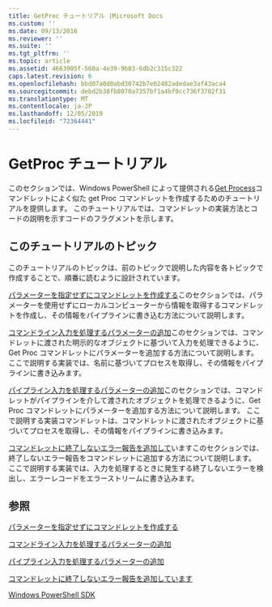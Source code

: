 ```yaml
---
title: GetProc チュートリアル |Microsoft Docs
ms.custom: ''
ms.date: 09/13/2016
ms.reviewer: ''
ms.suite: ''
ms.tgt_pltfrm: ''
ms.topic: article
ms.assetid: 4663905f-560a-4e39-9b03-6db2c315c322
caps.latest.revision: 6
ms.openlocfilehash: bbd07a0d0abd30742b7e02482adedae3af43aca4
ms.sourcegitcommit: debd2b38fb8070a7357bf1a4bf9cc736f3702f31
ms.translationtype: MT
ms.contentlocale: ja-JP
ms.lasthandoff: 12/05/2019
ms.locfileid: "72364441"
---
```

# <a name="getproc-tutorial"></a>GetProc チュートリアル

このセクションでは、Windows PowerShell によって提供される[Get Process](/powershell/module/Microsoft.PowerShell.Management/Get-Process)コマンドレットによく似た get Proc コマンドレットを作成するためのチュートリアルを提供します。 このチュートリアルでは、コマンドレットの実装方法とコードの説明を示すコードのフラグメントを示します。

## <a name="topics-in-this-tutorial"></a>このチュートリアルのトピック

このチュートリアルのトピックは、前のトピックで説明した内容を各トピックで作成することで、順番に読むように設計されています。

[パラメーターを指定せずにコマンドレットを作成する](./creating-a-cmdlet-without-parameters.md)このセクションでは、パラメーターを使用せずにローカルコンピューターから情報を取得するコマンドレットを作成し、その情報をパイプラインに書き込む方法について説明します。

[コマンドライン入力を処理するパラメーターの追加](./adding-parameters-that-process-command-line-input.md)このセクションでは、コマンドレットに渡された明示的なオブジェクトに基づいて入力を処理できるように、Get Proc コマンドレットにパラメーターを追加する方法について説明します。 ここで説明する実装では、名前に基づいてプロセスを取得し、その情報をパイプラインに書き込みます。

[パイプライン入力を処理するパラメーターの追加](./adding-parameters-that-process-pipeline-input.md)このセクションでは、コマンドレットがパイプラインを介して渡されたオブジェクトを処理できるように、Get Proc コマンドレットにパラメーターを追加する方法について説明します。 ここで説明する実装コマンドレットは、コマンドレットに渡されたオブジェクトに基づいてプロセスを取得し、その情報をパイプラインに書き込みます。

[コマンドレットに終了しないエラー報告を追加して](./adding-non-terminating-error-reporting-to-your-cmdlet.md)いますこのセクションでは、終了しないエラー報告をコマンドレットに追加する方法について説明します。 ここで説明する実装では、入力を処理するときに発生する終了しないエラーを検出し、エラーレコードをエラーストリームに書き込みます。

## <a name="see-also"></a>参照

[パラメーターを指定せずにコマンドレットを作成する](./creating-a-cmdlet-without-parameters.md)

[コマンドライン入力を処理するパラメーターの追加](./adding-parameters-that-process-command-line-input.md)

[パイプライン入力を処理するパラメーターの追加](./adding-parameters-that-process-pipeline-input.md)

[コマンドレットに終了しないエラー報告を追加しています](./adding-non-terminating-error-reporting-to-your-cmdlet.md)

[Windows PowerShell SDK](../windows-powershell-reference.md)
